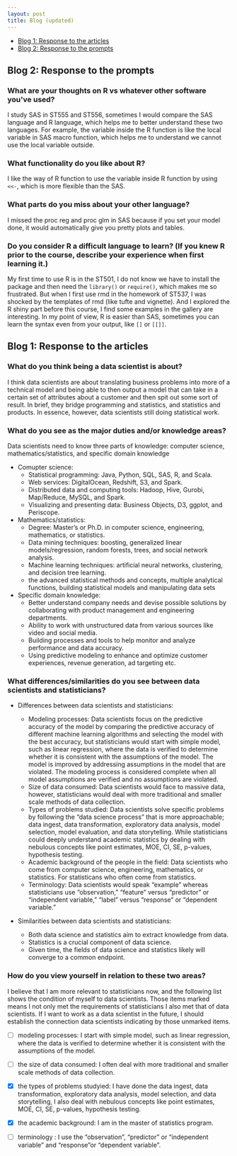 ```yaml
---
layout: post
title: Blog (updated)
---
```


<ul class="nav nav-tabs" role="tablist">
	<li role="presentation" class="active">
		<a role="tab" data-toggle="tab" href="##first-tab" aria-controls="first-tab">Blog 1: Response to the articles</a>
	</li>
	<li role="presentation">
		<a role="tab" data-toggle="tab" href="##second-tab" aria-controls="second-tab">Blog 2: Response to the prompts </a>
	</li>
</ul>

## Blog 2: Response to the prompts
### What are your thoughts on R vs whatever other software you've used?  
I study SAS in ST555 and ST556, sometimes I would compare the SAS language and R language, which helps me to better understand these two languages. For example, the variable inside the R function is like the local variable in SAS macro function, which helps me to understand we cannot use the local variable outside. 

### What functionality do you like about R?  
I like the way of R function to use the variable inside R function by using `<<-`, which is more flexible than the SAS.

### What parts do you miss about your other language?  
I missed the proc reg and proc glm in SAS because if you set your model done, it would automatically give you pretty plots and tables. 

### Do you consider R a difficult language to learn? (If you knew R prior to the course, describe your experience when first learning it.)
My first time to use R is in the ST501, I do not know we have to install the package and then need the `library()` or `require()`, which makes me so frustrated. But when I first use rmd in the homework of ST537, I was shocked by the templates of rmd (like tufte and vignette). And I explored the R shiny part before this course, I find some examples in the gallery are interesting. In my point of view, R is easier than SAS, sometimes you can learn the syntax even from your output, like `[]` or `[[]]`.

## Blog 1: Response to the articles
### What do you think being a data scientist is about?  
I think data scientists are about translating business problems into more of a technical model and being able to then output a model that can take in a certain set of attributes about a customer and then spit out some sort of result. 
In brief, they bridge programming and statistics, and statistics and products. 
In essence, however, data scientists still doing statistical work.

### What do you see as the major duties and/or knowledge areas?  
Data scientists need to know three parts of knowledge: computer science, mathematics/statistics, and specific domain knowledge
- Comupter science:
  - Statistical programming: Java, Python, SQL, SAS, R, and Scala.
  - Web services: DigitalOcean, Redshift, S3, and Spark.
  - Distributed data and computing tools: Hadoop, Hive, Gurobi, Map/Reduce, MySQL, and Spark.
  - Visualizing and presenting data: Business Objects, D3, ggplot, and Periscope.
- Mathematics/statistics: 
  - Degree: Master’s or Ph.D. in computer science, engineering, mathematics, or statistics.
  - Data mining techniques: boosting, generalized linear models/regression, random forests, trees, and social network analysis.
  - Machine learning techniques: artificial neural networks, clustering, and decision tree learning.
  - the advanced statistical methods and concepts, multiple analytical functions, building statistical models and manipulating data sets
- Specific domain knowledge: 
  - Better understand company needs and devise possible solutions by collaborating with product management and engineering departments.
  - Ability to work with unstructured data from various sources like video and social media.
  - Building processes and tools to help monitor and analyze performance and data accuracy.
  - Using predictive modeling to enhance and optimize customer experiences, revenue generation, ad targeting etc.

### What differences/similarities do you see between data scientists and statisticians?  
- Differences between data scientists and statisticians:
  - Modeling processes: Data scientists focus on the predictive accuracy of the model by comparing the predictive accuracy of different machine learning algorithms and selecting the model with the best accuracy, but statisticians would start with simple model, such as linear regression, where the data is verified to determine whether it is consistent with the assumptions of the model. The model is improved by addressing assumptions in the model that are violated. The modeling process is considered complete when all model assumptions are verified and no assumptions are violated.
  - Size of data consumed: Data scientists would face to massive data, however, statisticians would deal with more traditional and smaller scale methods of data collection.
  - Types of problems studied: Data scientists solve specific problems by following the “data science process” that is more approachable; data ingest, data transformation, exploratory data analysis, model selection, model evaluation, and data storytelling. While statisticians could deeply understand academic statistics by dealing with nebulous concepts like point estimates, MOE, CI, SE, p-values, hypothesis testing.
  - Academic background of the people in the field: Data scientists who come from computer science, engineering, mathematics, or statistics. For statisticans who often come from statistics.
  - Terminology: Data scientists would speak “example” whereas statisticians use “observation,” “feature” versus “predictor” or “independent variable,” “label” versus “response” or “dependent variable.”

- Similarities between data scientists and statisticians:
  - Both data science and statistics aim to extract knowledge from data.
  - Statistics is a crucial component of data science. 
  - Given time, the fields of data science and statistics likely will converge to a common endpoint.

### How do you view yourself in relation to these two areas?
I believe that I am more relevant to statisticians now, and the following list shows the condition of myself to data scientists. Those items marked means I not only met the requirements of statisticians I also met that of data scientists. If I want to work as a data scientist in the future, I should establish the connection data scientists indicating by those unmarked items.

- [ ] modeling processes: I start with simple model, such as linear regression, where the data is verified to determine whether it is consistent with the assumptions of the model. 
- [ ] the size of data consumed: I often deal with more traditional and smaller scale methods of data collection.
- [x] the types of problems studyied: I have done the data ingest, data transformation, exploratory data analysis, model selection, and data storytelling, I also deal with nebulous concepts like point estimates, MOE, CI, SE, p-values, hypothesis testing.
- [x] the academic background: I am in the master of statistics program.
- [ ] terminology : I use the “observation”, “predictor” or “independent variable” and “response”or “dependent variable”.

